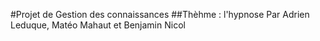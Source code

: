 #Projet de Gestion des connaissances
##Thèhme : l'hypnose
Par Adrien Leduque, Matéo Mahaut et Benjamin Nicol